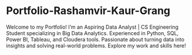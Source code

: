 # Portfolio-Rashamvir-Kaur-Grang
Welcome to my Portfolio! I’m an Aspiring Data Analyst | CS Engineering Student specializing in Big Data Analytics. Experienced in Python, SQL, Power BI, Tableau, and Cloudera tools. Passionate about turning data into insights and solving real-world problems. Explore my work and skills here!
